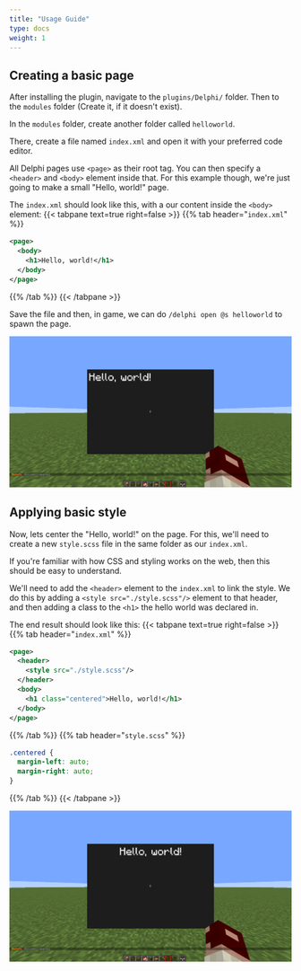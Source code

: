 ```yaml
---
title: "Usage Guide"
type: docs
weight: 1
---
```


## Creating a basic page
After installing the plugin, navigate to the `plugins/Delphi/` folder. Then to 
the `modules` folder (Create it, if it doesn't exist).
  
In the `modules` folder, create another folder called `helloworld`.

There, create a file named `index.xml` and open it with your preferred code 
editor.

All Delphi pages use `<page>` as their root tag. You can then specify a 
`<header>` and `<body>` element inside that. For this example though, we're 
just going to make a small "Hello, world!" page.

The `index.xml` should look like this, with a our content inside the `<body>` 
element:
{{< tabpane text=true right=false >}}
  {{% tab header="`index.xml`" %}}
  ```xml
  <page>
    <body>
      <h1>Hello, world!</h1>
    </body>
  </page>
  ```
  {{% /tab %}}
{{< /tabpane >}}

Save the file and then, in game, we can do `/delphi open @s helloworld` to 
spawn the page.

![](/menus/helloworld1.png)

## Applying basic style

Now, lets center the "Hello, world!" on the page. For this, we'll need to 
create a new `style.scss` file in the same folder as our `index.xml`.
  
If you're familiar with how CSS and styling works on the web, then this should 
be easy to understand.

We'll need to add the `<header>` element to the `index.xml` to link the style.
We do this by adding a `<style src="./style.scss"/>` element to that header, 
and then adding a class to the `<h1>` the hello world was declared in.

The end result should look like this:
{{< tabpane text=true right=false >}}
  {{% tab header="`index.xml`" %}}
  ```xml
  <page>
    <header>
      <style src="./style.scss"/>
    </header>
    <body>
      <h1 class="centered">Hello, world!</h1>
    </body>
  </page>
  ```
  {{% /tab %}}
  {{% tab header="`style.scss`" %}}
  ```scss
  .centered {
    margin-left: auto;
    margin-right: auto;
  }
  ```
  {{% /tab %}}
{{< /tabpane >}}

![](/menus/helloworld2.png)